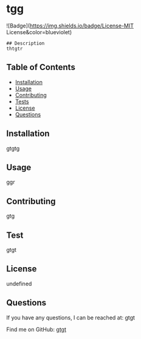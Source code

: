 
  # tgg
  ![Badge](https://img.shields.io/badge/License-MIT License&color=blueviolet)
  
  ```
  ## Description
  thtgtr
  ```
  
  ## Table of Contents
  - [Installation](#installation)
  - [Usage](#usage)
  - [Contributing](#contribution)
  - [Tests](#tests)
  - [License](#license)
  - [Questions](#questions)
  
  ## Installation
  gtgtg
  
  ## Usage

  ggr
  
  ## Contributing

  gtg
  
  ## Test

  gtgt

  ## License

  undefined
  
  ## Questions

  If you have any questions, I can be reached at: gtgt

  Find me on GitHub: [gtgt](https://github.com/gtgt)

  
